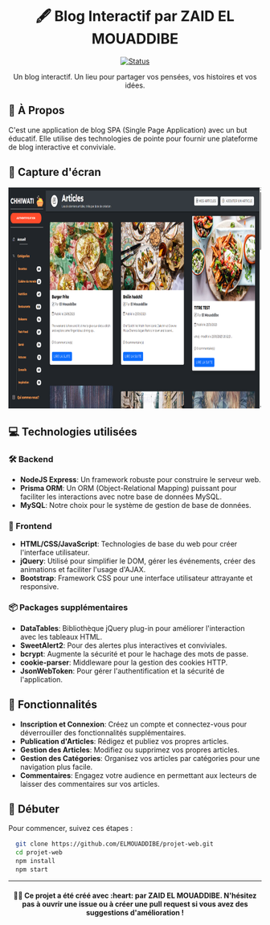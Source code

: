 <h1 align="center">🖋️ Blog Interactif par ZAID EL MOUADDIBE</h1>

<div align="center">

[![Status](https://img.shields.io/badge/status-active-success.svg)]()

</div>

<p align="center">Un blog interactif. Un lieu pour partager vos pensées, vos histoires et vos idées.
    <br> 
</p>

## 🚀 À Propos <a name = "about"></a>

C'est une application de blog SPA (Single Page Application) avec un but éducatif. Elle utilise des technologies de pointe pour fournir une plateforme de blog interactive et conviviale.

## 📸 Capture d'écran <a name = "screenshot"></a>

<p align="center">
  <img src="https://github.com/ELMOUADDIBE/projet-web/blob/master/public/images/homePage.png?raw=true" alt="image projet" width="925" height="440">
</p>

## 💻 Technologies utilisées <a name = "tech"></a>

### 🛠️ Backend

- **NodeJS Express**: Un framework robuste pour construire le serveur web.
- **Prisma ORM**: Un ORM (Object-Relational Mapping) puissant pour faciliter les interactions avec notre base de données MySQL.
- **MySQL**: Notre choix pour le système de gestion de base de données.

### 🎨 Frontend

- **HTML/CSS/JavaScript**: Technologies de base du web pour créer l'interface utilisateur.
- **jQuery**: Utilisé pour simplifier le DOM, gérer les événements, créer des animations et faciliter l'usage d'AJAX.
- **Bootstrap**: Framework CSS pour une interface utilisateur attrayante et responsive.

### 📦 Packages supplémentaires

- **DataTables**: Bibliothèque jQuery plug-in pour améliorer l'interaction avec les tableaux HTML.
- **SweetAlert2**: Pour des alertes plus interactives et conviviales.
- **bcrypt**: Augmente la sécurité et pour le hachage des mots de passe.
- **cookie-parser**: Middleware pour la gestion des cookies HTTP.
- **JsonWebToken**: Pour gérer l'authentification et la sécurité de l'application.

## 🎯 Fonctionnalités <a name = "features"></a>

- **Inscription et Connexion**: Créez un compte et connectez-vous pour déverrouiller des fonctionnalités supplémentaires.
- **Publication d'Articles**: Rédigez et publiez vos propres articles.
- **Gestion des Articles**: Modifiez ou supprimez vos propres articles.
- **Gestion des Catégories**: Organisez vos articles par catégories pour une navigation plus facile.
- **Commentaires**: Engagez votre audience en permettant aux lecteurs de laisser des commentaires sur vos articles.

## 🏁 Débuter <a name = "start"></a>

Pour commencer, suivez ces étapes :

```bash
  git clone https://github.com/ELMOUADDIBE/projet-web.git
  cd projet-web
  npm install
  npm start
```

---

<h4 align="center">👨‍💻 Ce projet a été créé avec :heart: par ZAID EL MOUADDIBE. N'hésitez pas à ouvrir une issue ou à créer une pull request si vous avez des suggestions d'amélioration !</h3>
